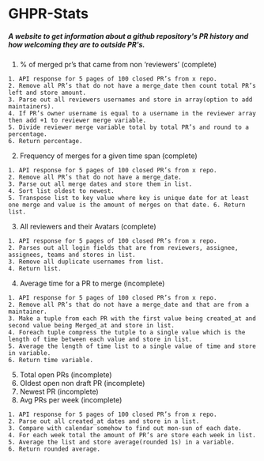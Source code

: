 # GHPR-Stats
##### A website to get information about a github repository's PR history and how welcoming they are to outside PR's.


1. % of merged pr’s that came from non ‘reviewers’ (complete)
``` 
1. API response for 5 pages of 100 closed PR’s from x repo. 
2. Remove all PR’s that do not have a merge_date then count total PR’s left and store amount. 
3. Parse out all reviewers usernames and store in array(option to add maintainers). 
4. If PR’s owner username is equal to a username in the reviewer array then add +1 to reviewer merge variable. 
5. Divide reviewer merge variable total by total PR’s and round to a percentage. 
6. Return percentage.
```

2. Frequency of merges for a given time span (complete)
``` 
1. API response for 5 pages of 100 closed PR’s from x repo. 
2. Remove all PR’s that do not have a merge_date. 
3. Parse out all merge dates and store them in list. 
4. Sort list oldest to newest. 
5. Transpose list to key value where key is unique date for at least one merge and value is the amount of merges on that date. 6. Return list.
```
3. All reviewers and their Avatars (complete)
``` 
1. API response for 5 pages of 100 closed PR’s from x repo. 
2. Parses out all login fields that are from reviewers, assignee, assignees, teams and stores in list. 
3. Remove all duplicate usernames from list. 
4. Return list.
```
4. Average time for a PR to merge (incomplete)
``` 
1. API response for 5 pages of 100 closed PR’s from x repo. 
2. Remove all PR’s that do not have a merge_date and that are from a maintainer. 
3. Make a tuple from each PR with the first value being created_at and second value being Merged_at and store in list. 
4. Foreach tuple compress the tutple to a single value which is the length of time between each value and store in list. 
5. Average the length of time list to a single value of time and store in variable. 
6. Return time variable.
```
5. Total open PRs (incomplete)
6. Oldest open non draft PR (incomplete)
7. Newest PR (incomplete)
8. Avg PRs per week (incomplete)
``` 
1. API response for 5 pages of 100 closed PR’s from x repo. 
2. Parse out all created_at dates and store in a list. 
3. Compare with calendar somehow to find out mon-sun of each date. 
4. For each week total the amount of PR’s are store each week in list. 
5. Average the list and store average(rounded 1s) in a variable. 
6. Return rounded average.
```
